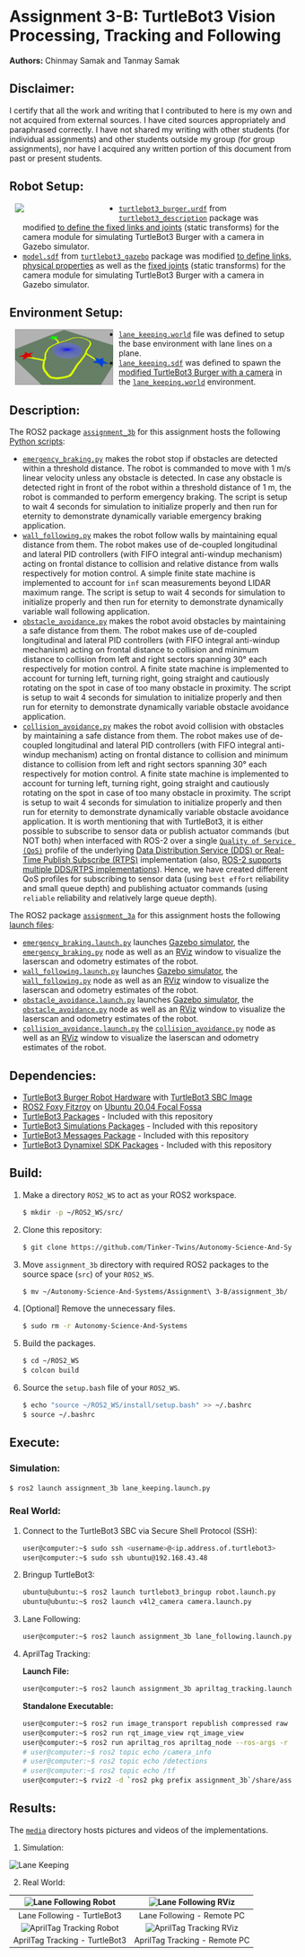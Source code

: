 # Assignment 3-B: TurtleBot3 Vision Processing, Tracking and Following
**Authors:** Chinmay Samak and Tanmay Samak

## Disclaimer:
I certify that all the work and writing that I contributed to here is my own and not acquired from external sources. I have cited sources appropriately and paraphrased correctly. I have not shared my writing with other students (for individual assignments) and other students outside my group (for group assignments), nor have I acquired any written portion of this document from past or present students.

## Robot Setup:

<img align="left" style="padding-left: 10px; padding-right: 10px; padding-bottom: 10px" width="175" src="media/setup_robot.png">

- [`turtlebot3_burger.urdf`](https://github.com/Tinker-Twins/Autonomy-Science-And-Systems/blob/main/Assignment%203-B/assignment_3b/turtlebot3/turtlebot3/turtlebot3_description/urdf/turtlebot3_burger.urdf) from [`turtlebot3_description`](https://github.com/Tinker-Twins/Autonomy-Science-And-Systems/tree/main/Assignment%203-B/assignment_3b/turtlebot3/turtlebot3/turtlebot3_description) package was modified [to define the fixed links and joints](https://github.com/Tinker-Twins/Autonomy-Science-And-Systems/blob/47ece12be831e78be49e4889f11b2391f7642dcc/Assignment%203-B/assignment_3b/turtlebot3/turtlebot3/turtlebot3_description/urdf/turtlebot3_burger.urdf#L196-L223) (static transforms) for the camera module for simulating TurtleBot3 Burger with a camera in Gazebo simulator.
- [`model.sdf`](https://github.com/Tinker-Twins/Autonomy-Science-And-Systems/blob/main/Assignment%203-B/assignment_3b/turtlebot3/turtlebot3_simulations/turtlebot3_gazebo/models/turtlebot3_burger/model.sdf) from [`turtlebot3_gazebo`](https://github.com/Tinker-Twins/Autonomy-Science-And-Systems/tree/main/Assignment%203-B/assignment_3b/turtlebot3/turtlebot3_simulations/turtlebot3_gazebo) package was modified [to define links, physical properties](https://github.com/Tinker-Twins/Autonomy-Science-And-Systems/blob/47ece12be831e78be49e4889f11b2391f7642dcc/Assignment%203-B/assignment_3b/turtlebot3/turtlebot3_simulations/turtlebot3_gazebo/models/turtlebot3_burger/model.sdf#L318-L370) as well as the [fixed joints](https://github.com/Tinker-Twins/Autonomy-Science-And-Systems/blob/47ece12be831e78be49e4889f11b2391f7642dcc/Assignment%203-B/assignment_3b/turtlebot3/turtlebot3_simulations/turtlebot3_gazebo/models/turtlebot3_burger/model.sdf#L419-L435) (static transforms) for the camera module for simulating TurtleBot3 Burger with a camera in Gazebo simulator.

## Environment Setup:

<img align="left" style="padding-left: 10px; padding-right: 10px; padding-bottom: 10px" width="175" src="media/setup_environment.png">

- [`lane_keeping.world`](https://github.com/Tinker-Twins/Autonomy-Science-And-Systems/blob/main/Assignment%203-B/assignment_3b/assignment_3b/worlds/lane_keeping.world) file was defined to setup the base environment with lane lines on a plane.
- [`lane_keeping.sdf`](https://github.com/Tinker-Twins/Autonomy-Science-And-Systems/blob/main/Assignment%203-B/assignment_3b/assignment_3b/worlds/lane_keeping.sdf) was defined to spawn the [modified TurtleBot3 Burger with a camera](https://github.com/Tinker-Twins/Autonomy-Science-And-Systems/blob/main/Assignment%203-B/README.md#robot-setup) in the [`lane_keeping.world`](https://github.com/Tinker-Twins/Autonomy-Science-And-Systems/blob/main/Assignment%203-B/assignment_3b/assignment_3b/worlds/lane_keeping.world) environment.


## Description:
The ROS2 package [`assignment_3b`](https://github.com/Tinker-Twins/Autonomy-Science-And-Systems/tree/main/Assignment%203-B/assignment_3b/assignment_3b) for this assignment hosts the following [Python scripts](https://github.com/Tinker-Twins/Autonomy-Science-And-Systems/tree/main/Assignment%203-B/assignment_3b/assignment_3b/assignment_3b):
- [`emergency_braking.py`](https://github.com/Tinker-Twins/Autonomy-Science-And-Systems/blob/main/Assignment%203-A/assignment_3a/assignment_3a/assignment_3a/emergency_braking.py) makes the robot stop if obstacles are detected within a threshold distance. The robot is commanded to move with 1 m/s linear velocity unless any obstacle is detected. In case any obstacle is detected right in front of the robot within a threshold distance of 1 m, the robot is commanded to perform emergency braking. The script is setup to wait 4 seconds for simulation to initialize properly and then run for eternity to demonstrate dynamically variable emergency braking application.
- [`wall_following.py`](https://github.com/Tinker-Twins/Autonomy-Science-And-Systems/blob/main/Assignment%203-A/assignment_3a/assignment_3a/assignment_3a/wall_following.py) makes the robot follow walls by maintaining equal distance from them. The robot makes use of de-coupled longitudinal and lateral PID controllers (with FIFO integral anti-windup mechanism) acting on frontal distance to collision and relative distance from walls respectively for motion control. A simple finite state machine is implemented to account for `inf` scan measurements beyond LIDAR maximum range. The script is setup to wait 4 seconds for simulation to initialize properly and then run for eternity to demonstrate dynamically variable wall following application.
- [`obstacle_avoidance.py`](https://github.com/Tinker-Twins/Autonomy-Science-And-Systems/blob/main/Assignment%203-A/assignment_3a/assignment_3a/assignment_3a/obstacle_avoidance.py) makes the robot avoid obstacles by maintaining a safe distance from them. The robot makes use of de-coupled longitudinal and lateral PID controllers (with FIFO integral anti-windup mechanism) acting on frontal distance to collision and minimum distance to collision from left and right sectors spanning 30° each respectively for motion control. A finite state machine is implemented to account for turning left, turning right, going straight and cautiously rotating on the spot in case of too many obstacle in proximity. The script is setup to wait 4 seconds for simulation to initialize properly and then run for eternity to demonstrate dynamically variable obstacle avoidance application.
- [`collision_avoidance.py`](https://github.com/Tinker-Twins/Autonomy-Science-And-Systems/blob/main/Assignment%203-A/assignment_3a/assignment_3a/assignment_3a/collision_avoidance.py) makes the robot avoid collision with obstacles by maintaining a safe distance from them. The robot makes use of de-coupled longitudinal and lateral PID controllers (with FIFO integral anti-windup mechanism) acting on frontal distance to collision and minimum distance to collision from left and right sectors spanning 30° each respectively for motion control. A finite state machine is implemented to account for turning left, turning right, going straight and cautiously rotating on the spot in case of too many obstacle in proximity. The script is setup to wait 4 seconds for simulation to initialize properly and then run for eternity to demonstrate dynamically variable obstacle avoidance application. It is worth mentioning that with TurtleBot3, it is either possible to subscribe to sensor data or publish actuator commands (but NOT both) when interfaced with ROS-2 over a single [`Quality of Service (QoS)`](https://docs.ros.org/en/foxy/Concepts/About-Quality-of-Service-Settings.html) profile of the underlying [Data Distribution Service (DDS) or Real-Time Publish Subscribe (RTPS)](https://design.ros2.org/articles/ros_on_dds.html) implementation (also, [ROS-2 supports multiple DDS/RTPS implementations](https://docs.ros.org/en/foxy/Concepts/About-Different-Middleware-Vendors.html)). Hence, we have created different QoS profiles for subscribing to sensor data (using `best effort` reliability and small queue depth) and publishing actuator commands (using `reliable` reliability and relatively large queue depth).

The ROS2 package [`assignment_3a`](https://github.com/Tinker-Twins/Autonomy-Science-And-Systems/tree/main/Assignment%203-A/assignment_3a/assignment_3a) for this assignment hosts the following [launch files](https://github.com/Tinker-Twins/Autonomy-Science-And-Systems/tree/main/Assignment%203-A/assignment_3a/assignment_3a/launch):
- [`emergency_braking.launch.py`](https://github.com/Tinker-Twins/Autonomy-Science-And-Systems/blob/main/Assignment%203-A/assignment_3a/assignment_3a/launch/emergency_braking.launch.py) launches [Gazebo simulator](https://gazebosim.org/home), the [`emergency_braking.py`](https://github.com/Tinker-Twins/Autonomy-Science-And-Systems/blob/main/Assignment%203-A/assignment_3a/assignment_3a/assignment_3a/emergency_braking.py) node as well as an [RViz](https://github.com/ros2/rviz) window to visualize the laserscan and odometry estimates of the robot.
- [`wall_following.launch.py`](https://github.com/Tinker-Twins/Autonomy-Science-And-Systems/blob/main/Assignment%203-A/assignment_3a/assignment_3a/launch/wall_following.launch.py) launches [Gazebo simulator](https://gazebosim.org/home), the [`wall_following.py`](https://github.com/Tinker-Twins/Autonomy-Science-And-Systems/blob/main/Assignment%203-A/assignment_3a/assignment_3a/assignment_3a/wall_following.py) node as well as an [RViz](https://github.com/ros2/rviz) window to visualize the laserscan and odometry estimates of the robot.
- [`obstacle_avoidance.launch.py`](https://github.com/Tinker-Twins/Autonomy-Science-And-Systems/blob/main/Assignment%203-A/assignment_3a/assignment_3a/launch/obstacle_avoidance.launch.py) launches [Gazebo simulator](https://gazebosim.org/home), the [`obstacle_avoidance.py`](https://github.com/Tinker-Twins/Autonomy-Science-And-Systems/blob/main/Assignment%203-A/assignment_3a/assignment_3a/assignment_3a/obstacle_avoidance.py) node as well as an [RViz](https://github.com/ros2/rviz) window to visualize the laserscan and odometry estimates of the robot.
- [`collision_avoidance.launch.py`](https://github.com/Tinker-Twins/Autonomy-Science-And-Systems/blob/main/Assignment%203-A/assignment_3a/assignment_3a/launch/collision_avoidance.launch.py) the [`collision_avoidance.py`](https://github.com/Tinker-Twins/Autonomy-Science-And-Systems/blob/main/Assignment%203-A/assignment_3a/assignment_3a/assignment_3a/collision_avoidance.py) node as well as an [RViz](https://github.com/ros2/rviz) window to visualize the laserscan and odometry estimates of the robot.

## Dependencies:
- [TurtleBot3 Burger Robot Hardware](https://www.robotis.us/turtlebot-3-burger-us/) with [TurtleBot3 SBC Image](https://emanual.robotis.com/docs/en/platform/turtlebot3/sbc_setup/)
- [ROS2 Foxy Fitzroy](https://docs.ros.org/en/foxy/Installation/Alternatives/Ubuntu-Development-Setup.html) on [Ubuntu 20.04 Focal Fossa](https://releases.ubuntu.com/focal/)
- [TurtleBot3 Packages](https://github.com/ROBOTIS-GIT/turtlebot3/tree/foxy-devel) - Included with this repository
- [TurtleBot3 Simulations Packages](https://github.com/ROBOTIS-GIT/turtlebot3_simulations/tree/foxy-devel) - Included with this repository
- [TurtleBot3 Messages Package](https://github.com/ROBOTIS-GIT/turtlebot3_msgs/tree/foxy-devel) - Included with this repository
- [TurtleBot3 Dynamixel SDK Packages](https://github.com/ROBOTIS-GIT/DynamixelSDK/tree/foxy-devel) - Included with this repository

## Build:

1. Make a directory `ROS2_WS` to act as your ROS2 workspace.
    ```bash
    $ mkdir -p ~/ROS2_WS/src/
    ```
2. Clone this repository:
    ```bash
    $ git clone https://github.com/Tinker-Twins/Autonomy-Science-And-Systems.git
    ```
3. Move `assignment_3b` directory with required ROS2 packages to the source space (`src`) of your `ROS2_WS`.
    ```bash
    $ mv ~/Autonomy-Science-And-Systems/Assignment\ 3-B/assignment_3b/ ~/ROS2_WS/src/
    ```
4. [Optional] Remove the unnecessary files.
    ```bash
    $ sudo rm -r Autonomy-Science-And-Systems
    ```
5. Build the packages.
    ```bash
    $ cd ~/ROS2_WS
    $ colcon build
    ```
6. Source the `setup.bash` file of your `ROS2_WS`.
    ```bash
    $ echo "source ~/ROS2_WS/install/setup.bash" >> ~/.bashrc
    $ source ~/.bashrc
    ```

## Execute:
### Simulation:
```bash
$ ros2 launch assignment_3b lane_keeping.launch.py
```

### Real World:
1. Connect to the TurtleBot3 SBC via Secure Shell Protocol (SSH):
    ```bash
    user@computer:~$ sudo ssh <username>@<ip.address.of.turtlebot3>
    user@computer:~$ sudo ssh ubuntu@192.168.43.48
    ```
2. Bringup TurtleBot3:
    ```bash
    ubuntu@ubuntu:~$ ros2 launch turtlebot3_bringup robot.launch.py
    ubuntu@ubuntu:~$ ros2 launch v4l2_camera camera.launch.py
    ```
3. Lane Following:
    ```bash
    user@computer:~$ ros2 launch assignment_3b lane_following.launch.py
    ```
4. AprilTag Tracking:

    **Launch File:**
    ```bash
    user@computer:~$ ros2 launch assignment_3b apriltag_tracking.launch.py
    ```

    **Standalone Executable:**
    ```bash
    user@computer:~$ ros2 run image_transport republish compressed raw --ros-args --remap in/compressed:=image/compressed --remap out:=image/uncompressed
    user@computer:~$ ros2 run rqt_image_view rqt_image_view
    user@computer:~$ ros2 run apriltag_ros apriltag_node --ros-args -r image_rect:=/image/uncompressed -r camera_info:=/camera_info --params-file `ros2 pkg prefix apriltag_ros`/share/apriltag_ros/cfg/tags_36h11.yaml
    # user@computer:~$ ros2 topic echo /camera_info
    # user@computer:~$ ros2 topic echo /detections
    # user@computer:~$ ros2 topic echo /tf
    user@computer:~$ rviz2 -d `ros2 pkg prefix assignment_3b`/share/assignment_3b/rviz/apriltag_tracking.rviz
    ```

## Results:
The [`media`](https://github.com/Tinker-Twins/Autonomy-Science-And-Systems/tree/main/Assignment%203-B/media) directory hosts pictures and videos of the implementations.

1. Simulation:

![Lane Keeping](media/lane_keeping.gif)

2. Real World:

| ![Lane Following Robot](media/lane_following_robot.gif) | ![Lane Following RViz](media/lane_following_rviz.gif) |
|:-------------------------------------:|:-----------------------------------------:|
| Lane Following - TurtleBot3 | Lane Following - Remote PC |
| ![AprilTag Tracking Robot](media/apriltag_tracking_robot.gif) | ![AprilTag Tracking RViz](media/apriltag_tracking_rviz.gif) |
| AprilTag Tracking - TurtleBot3 | AprilTag Tracking - Remote PC |
